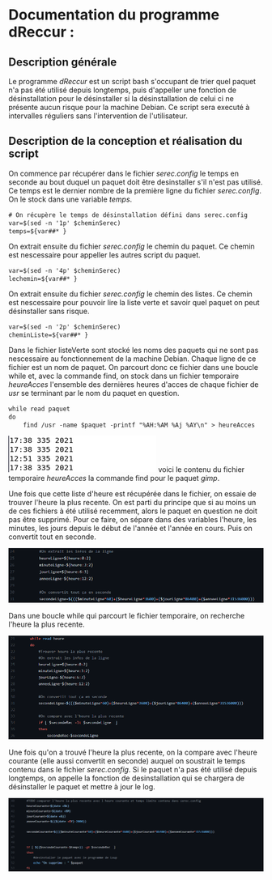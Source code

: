 # Documentation du programme dReccur :

## Description générale
Le programme _dReccur_ est un script bash s'occupant de trier quel paquet n'a pas été utilisé depuis longtemps, puis d'appeller une fonction de désinstallation pour le désinstaller si la désinstallation de celui ci ne présente aucun risque pour la machine Debian.
Ce script sera executé à intervalles réguliers sans l'intervention de l'utilisateur.

## Description de la conception et réalisation du script
On commence par récupérer dans le fichier _serec.config_ le temps en seconde au bout duquel un paquet doit être desinstaller s'il n'est pas utilisé.
Ce temps est le dernier nombre de la première ligne du fichier _serec.config_.
On le stock dans une variable _temps_.

```
# On récupère le temps de désinstallation défini dans serec.config
var=$(sed -n '1p' $cheminSerec)
temps=${var##* }
```

On extrait ensuite du fichier _serec.config_ le chemin du paquet. Ce chemin est nescessaire pour appeller les autres script du paquet.

```
var=$(sed -n '4p' $cheminSerec)
lechemin=${var##* }
```

On extrait ensuite du fichier _serec.config_ le chemin des listes. Ce chemin est nescessaire pour pouvoir lire la liste verte et savoir quel paquet on peut désinstaller sans risque.

```
var=$(sed -n '2p' $cheminSerec)
cheminListe=${var##* }
```

Dans le fichier listeVerte sont stocké les noms des paquets qui ne sont pas nescessaire au fonctionnement de la machine Debian.
Chaque ligne de ce fichier est un nom de paquet.
On parcourt donc ce fichier dans une boucle while et, avec la commande find, on stock dans un fichier temporaire _heureAcces_ l'ensemble des dernières heures d'acces de chaque fichier de _usr_ se terminant par le nom du paquet en question.

```
while read paquet
do
    find /usr -name $paquet -printf "%AH:%AM %Aj %AY\n" > heureAcces
```

![alt text](./Image/contenuHeureAcces_serecConfig.png) voici le contenu du fichier temporaire _heureAcces_ la commande find pour le paquet _gimp_.

Une fois que cette liste d'heure est récupérée dans le fichier, on essaie de trouver l'heure la plus recente. On est parti du principe que si au moins un de ces fichiers à été utilisé recemment, alors le paquet en question ne doit pas être supprimé.
Pour ce faire, on sépare dans des variables l'heure, les minutes, les jours depuis le début de l'année et l'année en cours. Puis on convertit tout en seconde.

![alt text](./Image/extractionHeureLigne_serecConfig.png)

Dans une boucle while qui parcourt le fichier temporaire, on recherche l'heure la plus recente.

![alt text](./Image/boucleWhile_serecConfig.png)

Une fois qu'on a trouvé l'heure la plus recente, on la compare avec l'heure courante (elle aussi convertit en seconde) auquel on soustrait le temps contenu dans le fichier _serec.config_.
Si le paquet n'a pas été utilisé depuis longtemps, on appelle la fonction de desinstallation qui se chargera de désinstaller le paquet et mettre à jour le log.

![image](./Image/comparaisonHeure_serecConfig.png)
